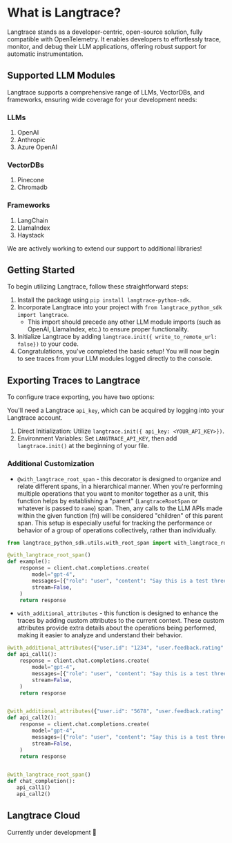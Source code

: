 # What is Langtrace?

Langtrace stands as a developer-centric, open-source solution, fully compatible with OpenTelemetry. It enables developers to effortlessly trace, monitor, and debug their LLM applications, offering robust support for automatic instrumentation.

## Supported LLM Modules

Langtrace supports a comprehensive range of LLMs, VectorDBs, and frameworks, ensuring wide coverage for your development needs:

### LLMs

1. OpenAI
2. Anthropic
3. Azure OpenAI

### VectorDBs

1. Pinecone
2. Chromadb

### Frameworks

1. LangChain
2. LlamaIndex
3. Haystack

We are actively working to extend our support to additional libraries!

## Getting Started

To begin utilizing Langtrace, follow these straightforward steps:

1. Install the package using `pip install langtrace-python-sdk`.
2. Incorporate Langtrace into your project with `from langtrace_python_sdk import langtrace`.
   - This import should precede any other LLM module imports (such as OpenAI, LlamaIndex, etc.) to ensure proper functionality.
3. Initialize Langtrace by adding `langtrace.init({ write_to_remote_url: false})` to your code.
4. Congratulations, you've completed the basic setup! You will now begin to see traces from your LLM modules logged directly to the console.


## Exporting Traces to Langtrace

To configure trace exporting, you have two options:

You'll need a Langtrace `api_key`, which can be acquired by logging into your Langtrace account.

1. Direct Initialization: Utilize `langtrace.init({ api_key: <YOUR_API_KEY>})`.
2. Environment Variables: Set `LANGTRACE_API_KEY`, then add `langtrace.init()` at the beginning of your file.

### Additional Customization

- `@with_langtrace_root_span` - this decorator is designed to organize and relate different spans, in a hierarchical manner. When you're performing multiple operations that you want to monitor together as a unit, this function helps by establishing a "parent" (`LangtraceRootSpan` or whatever is passed to `name`) span. Then, any calls to the LLM APIs made within the given function (fn) will be considered "children" of this parent span. This setup is especially useful for tracking the performance or behavior of a group of operations collectively, rather than individually.

```python
from langtrace_python_sdk.utils.with_root_span import with_langtrace_root_span

@with_langtrace_root_span()
def example():
    response = client.chat.completions.create(
        model="gpt-4",
        messages=[{"role": "user", "content": "Say this is a test three times"}],
        stream=False,
    )
    return response
```


- `with_additional_attributes` - this function is designed to enhance the traces by adding custom attributes to the current context. These custom attributes provide extra details about the operations being performed, making it easier to analyze and understand their behavior.

```python
@with_additional_attributes({"user.id": "1234", "user.feedback.rating": 1})
def api_call1():
    response = client.chat.completions.create(
        model="gpt-4",
        messages=[{"role": "user", "content": "Say this is a test three times"}],
        stream=False,
    )
    return response


@with_additional_attributes({"user.id": "5678", "user.feedback.rating": -1})
def api_call2():
    response = client.chat.completions.create(
        model="gpt-4",
        messages=[{"role": "user", "content": "Say this is a test three times"}],
        stream=False,
    )
    return response


@with_langtrace_root_span()
def chat_completion():
   api_call1()
   api_call2()
```

## Langtrace Cloud

Currently under development 🚧
